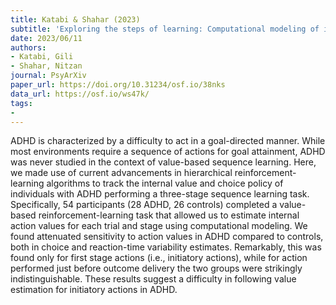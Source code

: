 ```yaml
---
title: Katabi & Shahar (2023)
subtitle: 'Exploring the steps of learning: Computational modeling of initiatory-actions among individuals with Attention-Deficit/Hyperactivity Disorder'
date: 2023/06/11
authors:
- Katabi, Gili
- Shahar, Nitzan
journal: PsyArXiv
paper_url: https://doi.org/10.31234/osf.io/38nks
data_url: https://osf.io/ws47k/
tags:
- 
---
```


ADHD is characterized by a difficulty to act in a goal-directed manner. While most environments require a sequence of actions for goal attainment, ADHD was never studied in the context of value-based sequence learning. Here, we made use of current advancements in hierarchical reinforcement-learning algorithms to track the internal value and choice policy of individuals with ADHD performing a three-stage sequence learning task. Specifically, 54 participants (28 ADHD, 26 controls) completed a value-based reinforcement-learning task that allowed us to estimate internal action values for each trial and stage using computational modeling. We found attenuated sensitivity to action values in ADHD compared to controls, both in choice and reaction-time variability estimates. Remarkably, this was found only for first stage actions (i.e., initiatory actions), while for action performed just before outcome delivery the two groups were strikingly indistinguishable. These results suggest a difficulty in following value estimation for initiatory actions in ADHD.

